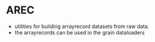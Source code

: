 # AREC

- utilities for building arrayrecord datasets from raw data.
- the arrayrecords can be used in the grain dataloaders
